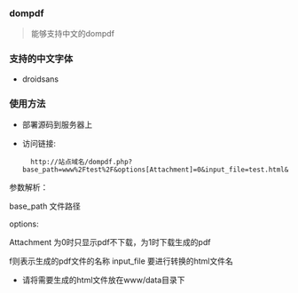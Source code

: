 ### dompdf

> 能够支持中文的dompdf

### 支持的中文字体

* droidsans

### 使用方法

* 部署源码到服务器上

* 访问链接:

        http://站点域名/dompdf.php?base_path=www%2Ftest%2F&options[Attachment]=0&input_file=test.html&options[f]=test.pdf
   
参数解析：

base_path 文件路径 

options:

   Attachment 为0时只显示pdf不下载，为1时下载生成的pdf
   
   f则表示生成的pdf文件的名称
input_file 要进行转换的html文件名 

* 请将需要生成的html文件放在www/data目录下
